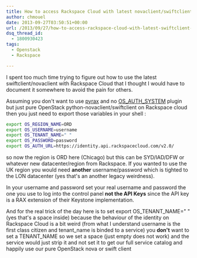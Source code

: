 ```yaml
---
title: How to access Rackspace Cloud with latest novaclient/swiftclient
author: chmouel
date: 2013-09-27T03:50:51+00:00
url: /2013/09/27/how-to-access-rackspace-cloud-with-latest-swiftclient-novaclient/
dsq_thread_id:
  - 1800930423
tags:
  - Openstack
  - Rackspace

---
```

I spent too much time trying to figure out how to use the latest swiftclient/novaclient with Rackspace Cloud that I thought I would have to document it somewhere to avoid the pain for others.

Assuming you don't want to use [pyrax][1] and no [OS\_AUTH\_SYSTEM][2] plugin but just pure OpenStack python-novaclient/swiftclient on Rackspace cloud then you just need to export those variables in your shell :


```sh
export OS_REGION_NAME=ORD
export OS_USERNAME=username
export OS_TENANT_NAME=" "
export OS_PASSWORD=password
export OS_AUTH_URL=https://identity.api.rackspacecloud.com/v2.0/

```


so now the region is ORD here (Chicago) but this can be SYD/IAD/DFW or whatever new datacenter/region from Rackspace. If you wanted to use the UK region you would need **another** username/password which is tighted to the LON datacenter (yes that's an another legacy weirdness).

In your username and password set your real username and password the one you use to log into the control panel **not the API Keys** since the API key is a RAX extension of their Keystone implementation.

And for the real trick of the day here is to set export OS\_TENANT\_NAME=" " (yes that's a space inside) because the behaviour of the identity on Rackspace Cloud is a bit weird (from what I understand username is the first class citizen and tenant_name is binded to a service) you **don't** want to set a TENANT_NAME so we set a space (just empty does not work) and the service would just strip it and not set it to get our full service catalog and happily use our pure OpenStack nova or swift client

 [1]: https://github.com/rackspace/pyrax
 [2]: https://blog.chmouel.com/2012/08/17/using-python-novaclient-against-rackspace-cloud-next-generation-powered-by-openstack/
